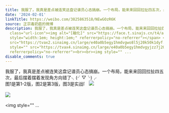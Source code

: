 ```yaml
---
title: 我服了，我真是差点被连笑这盘记谱员心态搞崩。一个布局，能来来回回拉扯四五次，最后摆着摆着发现角方向错了╮(╯▽╰)╭ 图1是第1-2版，图2是第3版，图3是实战...
date: '2024-02-01'
linkTitle: https://weibo.com/3825863518/NEwGOzR6K
source: 正宗毒奶菇的微博
description: 我服了，我真是差点被连笑这盘记谱员心态搞崩。一个布局，能来来回回拉扯四五次，最后摆着摆着发现角方向错了╮(╯▽╰)╭ <br>图1是第1-2版，图2是第3版，图3是实战<span
  class="url-icon"><img alt="[融化]" src="https://face.t.sinajs.cn/t4/appstyle/expression/ext/normal/53/2022_melt_org.png"
  style="width:1em; height:1em;" referrerpolicy="no-referrer"></span> <img style=""
  src="https://tvax2.sinaimg.cn/large/e40a0b5egy1hmdvgwo8l5j20k50k1dyf.jpg" referrerpolicy="no-referrer"><br><br><img
  style="" src="https://tvax4.sinaimg.cn/large/e40a0b5egy1hmdvgyjzz7j20jx0jvqkp.jpg"
  referrerpolicy="no-referrer"><br><br><img style="" ...
disable_comments: true
---
```

我服了，我真是差点被连笑这盘记谱员心态搞崩。一个布局，能来来回回拉扯四五次，最后摆着摆着发现角方向错了╮(╯▽╰)╭ <br>图1是第1-2版，图2是第3版，图3是实战<span class="url-icon"><img alt="[融化]" src="https://face.t.sinajs.cn/t4/appstyle/expression/ext/normal/53/2022_melt_org.png" style="width:1em; height:1em;" referrerpolicy="no-referrer"></span> <img style="" src="https://tvax2.sinaimg.cn/large/e40a0b5egy1hmdvgwo8l5j20k50k1dyf.jpg" referrerpolicy="no-referrer"><br><br><img style="" src="https://tvax4.sinaimg.cn/large/e40a0b5egy1hmdvgyjzz7j20jx0jvqkp.jpg" referrerpolicy="no-referrer"><br><br><img style="" ...